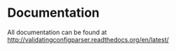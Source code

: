 # Documentation #

All documentation can be found at http://validatingconfigparser.readthedocs.org/en/latest/